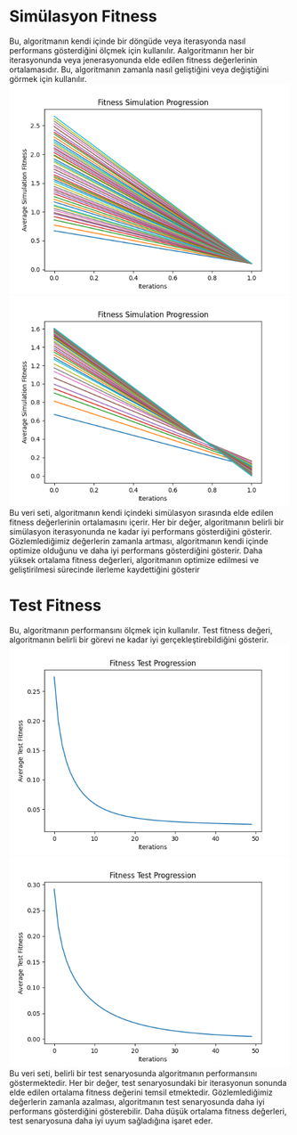 # Simülasyon Fitness

Bu, algoritmanın kendi içinde bir döngüde veya iterasyonda nasıl performans gösterdiğini ölçmek için kullanılır.
Aalgoritmanın her bir iterasyonunda veya jenerasyonunda elde edilen fitness değerlerinin ortalamasıdır.
Bu, algoritmanın zamanla nasıl geliştiğini veya değiştiğini görmek için kullanılır.
![simulation-fitness](simulation-fitness.png) ![simulation-fitness-2](simulation-fitness-2.png)
Bu veri seti, algoritmanın kendi içindeki simülasyon sırasında elde edilen fitness değerlerinin ortalamasını içerir.
Her bir değer, algoritmanın belirli bir simülasyon iterasyonunda ne kadar iyi performans gösterdiğini gösterir.
Gözlemlediğimiz değerlerin zamanla artması, algoritmanın kendi içinde optimize olduğunu ve daha iyi performans gösterdiğini gösterir. Daha yüksek ortalama fitness değerleri, algoritmanın optimize edilmesi ve geliştirilmesi sürecinde ilerleme kaydettiğini gösterir

# Test Fitness

Bu, algoritmanın performansını ölçmek için kullanılır.
Test fitness değeri, algoritmanın belirli bir görevi ne kadar iyi gerçekleştirebildiğini gösterir.
![test-fitness](test-fitness.png) ![test-fitness-2](test-fitness-2.png)
Bu veri seti, belirli bir test senaryosunda algoritmanın performansını göstermektedir.
Her bir değer, test senaryosundaki bir iterasyonun sonunda elde edilen ortalama fitness değerini temsil etmektedir.
Gözlemlediğimiz değerlerin zamanla azalması, algoritmanın test senaryosunda daha iyi performans gösterdiğini gösterebilir. Daha düşük ortalama fitness değerleri, test senaryosuna daha iyi uyum sağladığına işaret eder.
